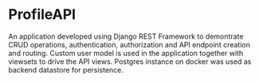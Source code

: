 # ProfileAPI

An application developed using Django REST Framework to demontrate CRUD operations, authentication, authorization and API endpoint
creation and routing. Custom user model is used in the application together with viewsets to drive the API views. Postgres instance
on docker was used as backend datastore for persistence.
